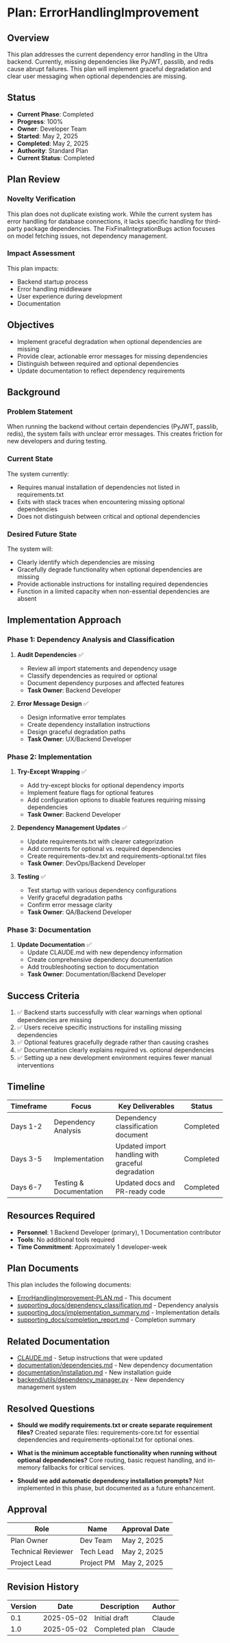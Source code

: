 # Plan: ErrorHandlingImprovement

## Overview

This plan addresses the current dependency error handling in the Ultra backend. Currently, missing dependencies like PyJWT, passlib, and redis cause abrupt failures. This plan will implement graceful degradation and clear user messaging when optional dependencies are missing.

## Status

- **Current Phase**: Completed
- **Progress**: 100%
- **Owner**: Developer Team
- **Started**: May 2, 2025
- **Completed**: May 2, 2025
- **Authority**: Standard Plan
- **Current Status**: Completed

## Plan Review

### Novelty Verification

This plan does not duplicate existing work. While the current system has error handling for database connections, it lacks specific handling for third-party package dependencies. The FixFinalIntegrationBugs action focuses on model fetching issues, not dependency management.

### Impact Assessment

This plan impacts:

- Backend startup process
- Error handling middleware
- User experience during development
- Documentation

## Objectives

- Implement graceful degradation when optional dependencies are missing
- Provide clear, actionable error messages for missing dependencies
- Distinguish between required and optional dependencies
- Update documentation to reflect dependency requirements

## Background

### Problem Statement

When running the backend without certain dependencies (PyJWT, passlib, redis), the system fails with unclear error messages. This creates friction for new developers and during testing.

### Current State

The system currently:

- Requires manual installation of dependencies not listed in requirements.txt
- Exits with stack traces when encountering missing optional dependencies
- Does not distinguish between critical and optional dependencies

### Desired Future State

The system will:

- Clearly identify which dependencies are missing
- Gracefully degrade functionality when optional dependencies are missing
- Provide actionable instructions for installing required dependencies
- Function in a limited capacity when non-essential dependencies are absent

## Implementation Approach

### Phase 1: Dependency Analysis and Classification

1. **Audit Dependencies** ✅

   - Review all import statements and dependency usage
   - Classify dependencies as required or optional
   - Document dependency purposes and affected features
   - **Task Owner**: Backend Developer

2. **Error Message Design** ✅
   - Design informative error templates
   - Create dependency installation instructions
   - Design graceful degradation paths
   - **Task Owner**: UX/Backend Developer

### Phase 2: Implementation

1. **Try-Except Wrapping** ✅

   - Add try-except blocks for optional dependency imports
   - Implement feature flags for optional features
   - Add configuration options to disable features requiring missing dependencies
   - **Task Owner**: Backend Developer

2. **Dependency Management Updates** ✅

   - Update requirements.txt with clearer categorization
   - Add comments for optional vs. required dependencies
   - Create requirements-dev.txt and requirements-optional.txt files
   - **Task Owner**: DevOps/Backend Developer

3. **Testing** ✅
   - Test startup with various dependency configurations
   - Verify graceful degradation paths
   - Confirm error message clarity
   - **Task Owner**: QA/Backend Developer

### Phase 3: Documentation

1. **Update Documentation** ✅
   - Update CLAUDE.md with new dependency information
   - Create comprehensive dependency documentation
   - Add troubleshooting section to documentation
   - **Task Owner**: Documentation/Backend Developer

## Success Criteria

1. ✅ Backend starts successfully with clear warnings when optional dependencies are missing
2. ✅ Users receive specific instructions for installing missing dependencies
3. ✅ Optional features gracefully degrade rather than causing crashes
4. ✅ Documentation clearly explains required vs. optional dependencies
5. ✅ Setting up a new development environment requires fewer manual interventions

## Timeline

| Timeframe | Focus                   | Key Deliverables                                  | Status    |
| --------- | ----------------------- | ------------------------------------------------- | --------- |
| Days 1-2  | Dependency Analysis     | Dependency classification document                | Completed |
| Days 3-5  | Implementation          | Updated import handling with graceful degradation | Completed |
| Days 6-7  | Testing & Documentation | Updated docs and PR-ready code                    | Completed |

## Resources Required

- **Personnel**: 1 Backend Developer (primary), 1 Documentation contributor
- **Tools**: No additional tools required
- **Time Commitment**: Approximately 1 developer-week

## Plan Documents

This plan includes the following documents:

- [ErrorHandlingImprovement-PLAN.md](ErrorHandlingImprovement-PLAN.md) - This document
- [supporting_docs/dependency_classification.md](supporting_docs/dependency_classification.md) - Dependency analysis
- [supporting_docs/implementation_summary.md](supporting_docs/implementation_summary.md) - Implementation details
- [supporting_docs/completion_report.md](supporting_docs/completion_report.md) - Completion summary

## Related Documentation

- [CLAUDE.md](/CLAUDE.md) - Setup instructions that were updated
- [documentation/dependencies.md](/documentation/dependencies.md) - New dependency documentation
- [documentation/installation.md](/documentation/installation.md) - New installation guide
- [backend/utils/dependency_manager.py](/backend/utils/dependency_manager.py) - New dependency management system

## Resolved Questions

- **Should we modify requirements.txt or create separate requirement files?**
  Created separate files: requirements-core.txt for essential dependencies and requirements-optional.txt for optional ones.

- **What is the minimum acceptable functionality when running without optional dependencies?**
  Core routing, basic request handling, and in-memory fallbacks for critical services.

- **Should we add automatic dependency installation prompts?**
  Not implemented in this phase, but documented as a future enhancement.

## Approval

| Role               | Name       | Approval Date |
| ------------------ | ---------- | ------------- |
| Plan Owner         | Dev Team   | May 2, 2025   |
| Technical Reviewer | Tech Lead  | May 2, 2025   |
| Project Lead       | Project PM | May 2, 2025   |

## Revision History

| Version | Date       | Description    | Author |
| ------- | ---------- | -------------- | ------ |
| 0.1     | 2025-05-02 | Initial draft  | Claude |
| 1.0     | 2025-05-02 | Completed plan | Claude |

